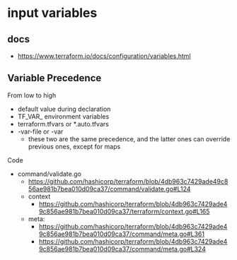 # input variables
## docs
* https://www.terraform.io/docs/configuration/variables.html

## Variable Precedence
From low to high
* default value during declaration
* TF_VAR_ environment variables
* terraform.tfvars or *.auto.tfvars
* -var-file or -var
  * these two are the same precedence, and the latter ones can override previous ones, except for maps

Code
* command/validate.go
  * https://github.com/hashicorp/terraform/blob/4db963c7429ade49c856ae981b7bea010d09ca37/command/validate.go#L124
  * context
    * https://github.com/hashicorp/terraform/blob/4db963c7429ade49c856ae981b7bea010d09ca37/terraform/context.go#L165
  * meta: 
    * https://github.com/hashicorp/terraform/blob/4db963c7429ade49c856ae981b7bea010d09ca37/command/meta.go#L361
    * https://github.com/hashicorp/terraform/blob/4db963c7429ade49c856ae981b7bea010d09ca37/command/meta.go#L324
